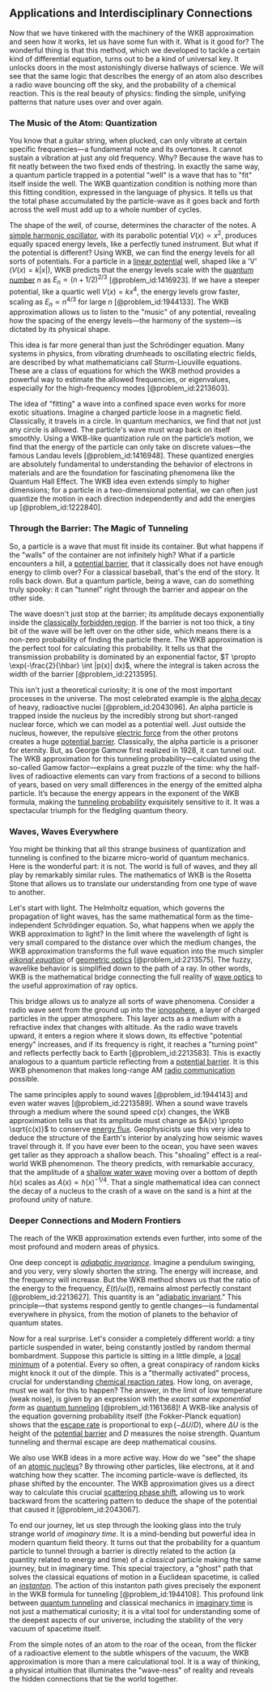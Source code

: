 ## Applications and Interdisciplinary Connections

Now that we have tinkered with the machinery of the WKB approximation and seen how it works, let us have some fun with it. What is it good for? The wonderful thing is that this method, which we developed to tackle a certain kind of differential equation, turns out to be a kind of universal key. It unlocks doors in the most astonishingly diverse hallways of science. We will see that the same logic that describes the energy of an atom also describes a radio wave bouncing off the sky, and the probability of a chemical reaction. This is the real beauty of physics: finding the simple, unifying patterns that nature uses over and over again.

### The Music of the Atom: Quantization

You know that a guitar string, when plucked, can only vibrate at certain specific frequencies—a fundamental note and its overtones. It cannot sustain a vibration at just any old frequency. Why? Because the wave has to fit neatly between the two fixed ends of thestring. In exactly the same way, a quantum particle trapped in a potential "well" is a wave that has to "fit" itself inside the well. The WKB quantization condition is nothing more than this fitting condition, expressed in the language of physics. It tells us that the total phase accumulated by the particle-wave as it goes back and forth across the well must add up to a whole number of cycles.

The shape of the well, of course, determines the character of the notes. A [simple harmonic oscillator](@article_id:145270), with its parabolic potential $V(x) \propto x^2$, produces equally spaced energy levels, like a perfectly tuned instrument. But what if the potential is different? Using WKB, we can find the energy levels for all sorts of potentials. For a particle in a [linear potential](@article_id:160366) well, shaped like a 'V' ($V(x) = k|x|$), WKB predicts that the energy levels scale with the [quantum number](@article_id:148035) $n$ as $E_n \propto (n + 1/2)^{2/3}$ [@problem_id:1416923]. If we have a steeper potential, like a quartic well $V(x) = kx^4$, the energy levels grow faster, scaling as $E_n \propto n^{4/3}$ for large $n$ [@problem_id:1944133]. The WKB approximation allows us to listen to the "music" of any potential, revealing how the spacing of the energy levels—the harmony of the system—is dictated by its physical shape.

This idea is far more general than just the Schrödinger equation. Many systems in physics, from vibrating drumheads to oscillating electric fields, are described by what mathematicians call Sturm-Liouville equations. These are a class of equations for which the WKB method provides a powerful way to estimate the allowed frequencies, or eigenvalues, especially for the high-frequency modes [@problem_id:2213603].

The idea of "fitting" a wave into a confined space even works for more exotic situations. Imagine a charged particle loose in a magnetic field. Classically, it travels in a circle. In quantum mechanics, we find that not just any circle is allowed. The particle's wave must wrap back on itself smoothly. Using a WKB-like quantization rule on the particle’s motion, we find that the energy of the particle can only take on discrete values—the famous Landau levels [@problem_id:1416948]. These quantized energies are absolutely fundamental to understanding the behavior of electrons in materials and are the foundation for fascinating phenomena like the Quantum Hall Effect. The WKB idea even extends simply to higher dimensions; for a particle in a two-dimensional potential, we can often just quantize the motion in each direction independently and add the energies up [@problem_id:1222840].

### Through the Barrier: The Magic of Tunneling

So, a particle is a wave that must fit inside its container. But what happens if the "walls" of the container are not infinitely high? What if a particle encounters a hill, a [potential barrier](@article_id:147101), that it classically does not have enough energy to climb over? For a classical baseball, that's the end of the story. It rolls back down. But a quantum particle, being a wave, can do something truly spooky: it can "tunnel" right through the barrier and appear on the other side.

The wave doesn't just stop at the barrier; its amplitude decays exponentially inside the [classically forbidden region](@article_id:148569). If the barrier is not too thick, a tiny bit of the wave will be left over on the other side, which means there is a non-zero probability of finding the particle there. The WKB approximation is the perfect tool for calculating this probability. It tells us that the transmission probability is dominated by an exponential factor, $T \propto \exp(-\frac{2}{\hbar} \int |p(x)| dx)$, where the integral is taken across the width of the barrier [@problem_id:2213595].

This isn't just a theoretical curiosity; it is one of the most important processes in the universe. The most celebrated example is the [alpha decay](@article_id:145067) of heavy, radioactive nuclei [@problem_id:2043096]. An alpha particle is trapped inside the nucleus by the incredibly strong but short-ranged nuclear force, which we can model as a potential well. Just outside the nucleus, however, the repulsive [electric force](@article_id:264093) from the other protons creates a huge [potential barrier](@article_id:147101). Classically, the alpha particle is a prisoner for eternity. But, as George Gamow first realized in 1928, it can tunnel out. The WKB approximation for this tunneling probability—calculated using the so-called Gamow factor—explains a great puzzle of the time: why the half-lives of radioactive elements can vary from fractions of a second to billions of years, based on very small differences in the energy of the emitted alpha particle. It’s because the energy appears in the exponent of the WKB formula, making the [tunneling probability](@article_id:149842) exquisitely sensitive to it. It was a spectacular triumph for the fledgling quantum theory.

### Waves, Waves Everywhere

You might be thinking that all this strange business of quantization and tunneling is confined to the bizarre micro-world of quantum mechanics. Here is the wonderful part: it is not. The world is full of waves, and they all play by remarkably similar rules. The mathematics of WKB is the Rosetta Stone that allows us to translate our understanding from one type of wave to another.

Let's start with light. The Helmholtz equation, which governs the propagation of light waves, has the same mathematical form as the time-independent Schrödinger equation. So, what happens when we apply the WKB approximation to light? In the limit where the wavelength of light is very small compared to the distance over which the medium changes, the WKB approximation transforms the full wave equation into the much simpler *[eikonal equation](@article_id:143419)* of [geometric optics](@article_id:174534) [@problem_id:2213575]. The fuzzy, wavelike behavior is simplified down to the path of a ray. In other words, WKB is the mathematical bridge connecting the full reality of [wave optics](@article_id:270934) to the useful approximation of ray optics.

This bridge allows us to analyze all sorts of wave phenomena. Consider a radio wave sent from the ground up into the [ionosphere](@article_id:261575), a layer of charged particles in the upper atmosphere. This layer acts as a medium with a refractive index that changes with altitude. As the radio wave travels upward, it enters a region where it slows down, its effective "potential energy" increases, and if its frequency is right, it reaches a "turning point" and reflects perfectly back to Earth [@problem_id:2213583]. This is exactly analogous to a quantum particle reflecting from a [potential barrier](@article_id:147101). It is this WKB phenomenon that makes long-range AM [radio communication](@article_id:270583) possible.

The same principles apply to sound waves [@problem_id:1944143] and even water waves [@problem_id:2213589]. When a sound wave travels through a medium where the sound speed $c(x)$ changes, the WKB approximation tells us that its amplitude must change as $A(x) \propto \sqrt{c(x)}$ to conserve [energy flux](@article_id:265562). Geophysicists use this very idea to deduce the structure of the Earth's interior by analyzing how seismic waves travel through it. If you have ever been to the ocean, you have seen waves get taller as they approach a shallow beach. This "shoaling" effect is a real-world WKB phenomenon. The theory predicts, with remarkable accuracy, that the amplitude of a [shallow water wave](@article_id:262563) moving over a bottom of depth $h(x)$ scales as $A(x) \propto h(x)^{-1/4}$. That a single mathematical idea can connect the decay of a nucleus to the crash of a wave on the sand is a hint at the profound unity of nature.

### Deeper Connections and Modern Frontiers

The reach of the WKB approximation extends even further, into some of the most profound and modern areas of physics.

One deep concept is *[adiabatic invariance](@article_id:172760)*. Imagine a pendulum swinging, and you very, very slowly shorten the string. The energy will increase, and the frequency will increase. But the WKB method shows us that the ratio of the energy to the frequency, $E(t)/\omega(t)$, remains almost perfectly constant [@problem_id:2213627]. This quantity is an "[adiabatic invariant](@article_id:137520)." This principle—that systems respond gently to gentle changes—is fundamental everywhere in physics, from the motion of planets to the behavior of quantum states.

Now for a real surprise. Let's consider a completely different world: a tiny particle suspended in water, being constantly jostled by random thermal bombardment. Suppose this particle is sitting in a little dimple, a [local minimum](@article_id:143043) of a potential. Every so often, a great conspiracy of random kicks might knock it out of the dimple. This is a "thermally activated" process, crucial for understanding [chemical reaction rates](@article_id:146821). How long, on average, must we wait for this to happen? The answer, in the limit of low temperature (weak noise), is given by an expression with the *exact same exponential form* as [quantum tunneling](@article_id:142373) [@problem_id:1161368]! A WKB-like analysis of the equation governing probability itself (the Fokker-Planck equation) shows that the [escape rate](@article_id:199324) is proportional to $\exp(-\Delta U / D)$, where $\Delta U$ is the height of the [potential barrier](@article_id:147101) and $D$ measures the noise strength. Quantum tunneling and thermal escape are deep mathematical cousins.

We also use WKB ideas in a more active way. How do we "see" the shape of an [atomic nucleus](@article_id:167408)? By throwing other particles, like electrons, at it and watching how they scatter. The incoming particle-wave is deflected, its phase shifted by the encounter. The WKB approximation gives us a direct way to calculate this crucial [scattering phase shift](@article_id:146090), allowing us to work backward from the scattering pattern to deduce the shape of the potential that caused it [@problem_id:2043067].

To end our journey, let us step through the looking glass into the truly strange world of *imaginary time*. It is a mind-bending but powerful idea in modern quantum field theory. It turns out that the probability for a quantum particle to tunnel through a barrier is directly related to the action (a quantity related to energy and time) of a *classical* particle making the same journey, but in imaginary time. This special trajectory, a "ghost" path that solves the classical equations of motion in a Euclidean spacetime, is called an *[instanton](@article_id:137228)*. The action of this instanton path gives precisely the exponent in the WKB formula for tunneling [@problem_id:1944108]. This profound link between [quantum tunneling](@article_id:142373) and classical mechanics in [imaginary time](@article_id:138133) is not just a mathematical curiosity; it is a vital tool for understanding some of the deepest aspects of our universe, including the stability of the very vacuum of spacetime itself.

From the simple notes of an atom to the roar of the ocean, from the flicker of a radioactive element to the subtle whispers of the vacuum, the WKB approximation is more than a mere calculational tool. It is a way of thinking, a physical intuition that illuminates the "wave-ness" of reality and reveals the hidden connections that tie the world together.